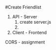 #Create Friendlist

1. API - Server
   1. create server.js
   2.
2. Client - Frontend

CORS - assignment
